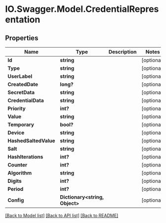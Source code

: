 # IO.Swagger.Model.CredentialRepresentation
## Properties

Name | Type | Description | Notes
------------ | ------------- | ------------- | -------------
**Id** | **string** |  | [optional] 
**Type** | **string** |  | [optional] 
**UserLabel** | **string** |  | [optional] 
**CreatedDate** | **long?** |  | [optional] 
**SecretData** | **string** |  | [optional] 
**CredentialData** | **string** |  | [optional] 
**Priority** | **int?** |  | [optional] 
**Value** | **string** |  | [optional] 
**Temporary** | **bool?** |  | [optional] 
**Device** | **string** |  | [optional] 
**HashedSaltedValue** | **string** |  | [optional] 
**Salt** | **string** |  | [optional] 
**HashIterations** | **int?** |  | [optional] 
**Counter** | **int?** |  | [optional] 
**Algorithm** | **string** |  | [optional] 
**Digits** | **int?** |  | [optional] 
**Period** | **int?** |  | [optional] 
**Config** | **Dictionary&lt;string, Object&gt;** |  | [optional] 

[[Back to Model list]](../README.md#documentation-for-models) [[Back to API list]](../README.md#documentation-for-api-endpoints) [[Back to README]](../README.md)

